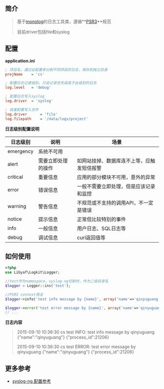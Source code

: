 ## 简介

> 基于<a href="https://seldaek.github.io/monolog/" target="_blank">monolog</a>的日志工具类，遵循**<a href="http://www.php-fig.org/psr/psr-3/" target="_blank">PSR3</a>**规范
>
> 目前driver包括file和syslog

## 配置
**application.ini**
```ini
; 项目名，通过此配置来分割不同项目的日志，保存到独立目录
projName    = 'cs'

; 配置日志记录级别，只会记录优先级高于此级别的日志
log.level   = 'debug'

; 配置日志写入syslog
log.driver  = 'syslog'

; 或者配置写入文件
log.driver      = 'file'
log.filepath    = '/data/logs/project'
```
**日志级别配置说明**

| 日志级别      | 说明                  | 场景                                          |
|-----------    |--------------------   |--------------------------------------------   |
| emergency     | 系统不可用            |                                               |
| alert         | 需要立即处理的操作    | 如网站挂掉、数据库连不上等，应触发短信报警    |
| critical      | 重要信息              | 应用的部分模块不可用，意外的异常              |
| error         | 错误信息              | 一般不需要立即处理，但是应该记录和监控        |
| warning       | 警告信息              | 不规范或不支持的调用API，不一定是错误         |
| notice        | 提示信息              | 正常但比较特别的事件                          |
| info          | 一般信息              | 用户日志、SQL日志等                           |
| debug         | 调试信息              | curl返回值等                                  |

## 如何使用
```php
<?php
use Libyaf\Logkit\Logger;

//test作为namespace，syslog-ng切割时，作为二级目录名
$logger = Logger::ins('test');

//PSR3 context用法
$logger->info('test info message by {name}', array('name'=>'qinyuguang'));

$logger->error('test error message by {name}', array('name'=>'qinyuguang'));
// ...
```
**日志内容**
> 2015-09-10 10:36:30 cs test INFO: test info message by qinyuguang {"name":"qinyuguang"} {"process_id":21206}
>
> 2015-09-10 10:36:30 cs test ERROR: test error message by qinyuguang {"name":"qinyuguang"} {"process_id":21206}

## 更多参考
- <a href="http://gitlab.alibaba-inc.com/gaode.search/libyaf/wikis/logkit_project_syslog_conf" target="_blank">syslog-ng 配置参考</a>
